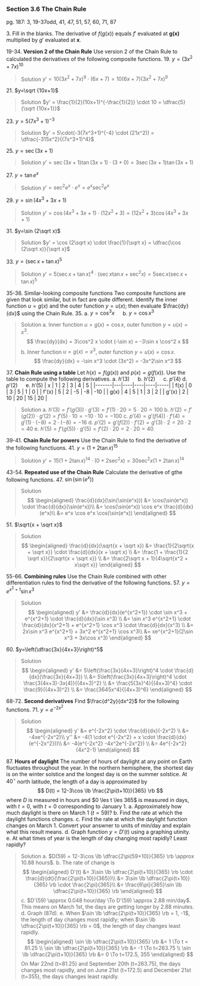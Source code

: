 ### Section 3.6 The Chain Rule
pg. 187: 3, 19-37odd, 41, 47, 51, 57, 60, 71, 87

3\. Fill in the blanks. The derivative of $f(g(x))$ equals $f'$ evaluated at **g(x)** multiplied by $g'$ evaluated at **x**.

19-34\. **Version 2 of the Chain Rule** Use version 2 of the Chain Rule to calculated the derivatives of the following composite functions.
19\. $y=(3x^2+7x)^{10}$
>Solution
$y' = 10(3x^2+7x)^9 \cdot (6x+7) = 10(6x+7)(3x^2+7x)^9$

21\. $y=\sqrt {10x+1}$
>Solution
$y' = \frac{1}{2}(10x+1)^{-\frac{1}{2}} \cdot 10 = \dfrac{5}{\sqrt {10x+1}}$

23\. $y=5(7x^3+1)^{-3}$
>Solution
$y' = 5\cdot(-3(7x^3+1)^{-4} \cdot (21x^2)) = \dfrac{-315x^2}{(7x^3+1)^4}$

25\. $y=\sec(3x+1)$
>Solution
$y' = \sec(3x+1)\tan(3x+1) \cdot (3+0) = 3\sec(3x+1)\tan(3x+1)$

27\. $y=\tan e^x$
>Solution
$y' = \sec^2 e^x \cdot e^x = e^x \sec^2 e^x$

29\. $y=\sin (4x^3+3x+1)$
>Solution
$y' = \cos (4x^3+3x+1) \cdot (12x^2 + 3) = (12x^2 + 3)\cos (4x^3+3x+1)$

31\. $y=\sin (2\sqrt x)$
>Solution
$y' = \cos (2\sqrt x) \cdot \frac{1}{\sqrt x} = \dfrac{\cos (2\sqrt x)}{\sqrt x}$

33\. $y=(\sec x + \tan x)^5$
>Solution
$y' = 5(\sec x + \tan x)^4 \cdot (\sec x\tan x + \sec^2 x) = 5\sec x(\sec x + \tan x)^5$

35-36\. Similar-looking composite functions Two composite functions are given that look similar, but in fact are quite different. Identify the inner function $u=g(x)$ and the outer function $y=u(x)$; then evaluate $\frac{dy}{dx}$ using the Chain Rule.
35\. a. $y=\cos^3 x$ &emsp; b. $y=\cos x^3$
>Solution
a. Inner function $u=g(x)=\cos x$, outer function $y=u(x) = x^3$.
$$
\frac{dy}{dx} = 3\cos^2 x \cdot (-\sin x) = -3\sin x \cos^2 x
$$
b. Inner function $u=g(x)=x^3$, outer function $y=u(x) = \cos x$.
$$
\frac{dy}{dx} = -\sin x^3 \cdot (3x^2) = -3x^2\sin x^3
$$

37\. **Chain Rule using a table** Let $h(x) = f(g(x))$ and $p(x) = g(f(x))$. Use the table to compute the following derivatives.
a. $h'(3)$ &emsp; b. $h'(2)$ &emsp; c. $p'(4)$
d. $p'(2)$ &emsp; e. $h'(5)$
| x     | 1 | 2  | 3  | 4  | 5   |
|-------|---|----|----|----|-----|
| f(x)  | 0 | 3  | 5  | 1  | 0   |
| f'(x) | 5 | 2  | -5 | -8 | -10 |
| g(x)  | 4 | 5  | 1  | 3  | 2   |
| g'(x) | 2 | 10 | 20 | 15 | 20  |
>Solution
a. $h'(3) = f'(g(3))\cdot g'(3) = f'(1)\cdot 20 = 5\cdot 20 = 100$
b. $h'(2) = f'(g(2))\cdot g'(2) = f'(5)\cdot 10 = -10 \cdot 10 = -100$
c. $p'(4) = g'(f(4))\cdot f'(4) = g'(1)\cdot (-8) = 2 \cdot (-8) = -16$
d. $p'(2) = g'(f(2))\cdot f'(2) = g'(3)\cdot 2 = 20 \cdot 2 = 40$
e. $h'(5) = f'(g(5))\cdot g'(5) = f'(2)\cdot 20 = 2 \cdot 20 = 40$

39-41\. **Chain Rule for powers** Use the Chain Rule to find the derivative of the following functiuons.
41\. $y=(1+2\tan x)^{15}$
>Solution
$y' = 15(1+2\tan x)^{14} \cdot (0 + 2\sec^2 x) = 30\sec^2 x(1+2\tan x)^{14}$

43-54\. **Repeated use of the Chain Rule** Calculate the derivative of gthe following functions.
47\. $\sin(\sin(e^x))$
>Solution
$$
\begin{aligned}
\frac{d}{dx}(\sin(\sin(e^x))) &= \cos(\sin(e^x)) \cdot \frac{d}{dx}(\sin(e^x))\\
&= \cos(\sin(e^x)) \cos e^x \frac{d}{dx}(e^x)\\
&= e^x \cos e^x \cos(\sin(e^x))
\end{aligned}
$$

51\. $\sqrt{x + \sqrt x}$
>Solution
$$
\begin{aligned}
\frac{d}{dx}(\sqrt{x + \sqrt x}) &= \frac{1}{2\sqrt{x + \sqrt x}} \cdot \frac{d}{dx}(x + \sqrt x) \\
&= \frac{1 + \frac{1}{2 \sqrt x}}{2\sqrt{x + \sqrt x}} \\
&= \frac{2\sqrt x + 1}{4\sqrt{x^2 + x\sqrt x}}
\end{aligned}
$$

55-66\. **Combining rules** Use the Chain Rule combined with other differentiation rules to find the derivative of the following functions.
57\. $y= e^{x^2+1}\sin x^3$
>Solution
$$
\begin{aligned}
y' &= \frac{d}{dx}(e^{x^2+1}) \cdot \sin x^3 + e^{x^2+1} \cdot \frac{d}{dx}(\sin x^3) \\
&= \sin x^3 e^{x^2+1} \cdot \frac{d}{dx}(x^2+1) + e^{x^2+1} \cos x^3 \cdot \frac{d}{dx}(x^3) \\
&= 2x\sin x^3 e^{x^2+1} + 3x^2 e^{x^2+1} \cos x^3\\
&= xe^{x^2+1}(2\sin x^3 + 3x\cos x^3)
\end{aligned}
$$

60\. $y=\left(\dfrac{3x}{4x+3}\right)^5$
>Solution
$$
\begin{aligned}
y' &= 5\left(\frac{3x}{4x+3}\right)^4 \cdot \frac{d}{dx}(\frac{3x}{4x+3}) \\
&= 5\left(\frac{3x}{4x+3}\right)^4 \cdot \frac{3(4x+3)-3x(4)}{(4x+3)^2} \\
&= \frac{5(3x)^4}{(4x+3)^4} \cdot \frac{9}{(4x+3)^2} \\
&= \frac{3645x^4}{(4x+3)^6}
\end{aligned}
$$

68-72\. **Second derivatives** Find $\frac{d^2y}{dx^2}$ for the following functions.
71\. $y=e^{-2x^2}$
>Solution
$$
\begin{aligned}
y' &= e^{-2x^2} \cdot \frac{d}{dx}(-2x^2) \\
&= -4xe^{-2x^2}\\
y'' &= -4(1 \cdot e^{-2x^2} + x \cdot \frac{d}{dx}(e^{-2x^2}))\\
&= -4(e^{-2x^2} -4x^2e^{-2x^2}) \\
&= 4e^{-2x^2}(4x^2-1)
\end{aligned}
$$

87\. **Hours of daylight** The number of hours of daylight at any point on Earth fluctuates throughout the year. In the northern hemisphere, the shortest day is on the winter solstice and the longest day is on the summer solstice. At $40^{\circ}$ north latitude, the length of a day is approximated by
$$
D(t) = 12-3\cos \lb \frac{2\pi(t+10)}{365} \rb
$$
where $D$ is measured in hours and $0 \les t \les 365$ is measured in days, with $t=0$, with $t=0$ corresponding to January 1.
a. Approximately how much daylight is there on March 1 ($t=59$)?
b. Find the rate at which the daylight functions changes.
c. Find the rate at which the daylight function changes on March 1. Convert your answner to units of min/day and explain what this result means.
d. Graph function $y=D'(t)$ using a graphing utinity.
e. At what times of year is the length of day changing most rapidly? Least rapidly?
>Solution
a. $D(59) = 12-3\cos \lb \dfrac{2\pi(59+10)}{365} \rb \approx 10.88 hours$.
b. The rate of change is
$$
\begin{aligned}
D'(t) &= 3\sin \lb \dfrac{2\pi(t+10)}{365} \rb \cdot \frac{d}{dt}(\frac{2\pi(t+10)}{365})\\
&= 3\sin \lb \dfrac{2\pi(t+10)}{365} \rb \cdot \frac{2\pi}{365}\\
&= \frac{6\pi}{365}\sin \lb \dfrac{2\pi(t+10)}{365} \rb
\end{aligned}
$$
c. $D'(59) \approx 0.048 hour/day \To D'(59) \approx 2.88 min/day$. This means on March 1st, the days are getting longer by 2.88 minutes.
d. Graph (87d).
e. When $\sin \lb \dfrac{2\pi(t+10)}{365} \rb = 1, -1$, the length of day changes most rapidly; when $\sin \lb \dfrac{2\pi(t+10)}{365} \rb = 0$, the length of day changes least rapidly.
$$
\begin{aligned}
\sin \lb \dfrac{2\pi(t+10)}{365} \rb &= 1 \To t = 81.25 \\
\sin \lb \dfrac{2\pi(t+10)}{365} \rb &= -1 \To t=263.75 \\
\sin \lb \dfrac{2\pi(t+10)}{365} \rb &= 0 \To t=172.5, 355
\end{aligned}
$$
On Mar 22nd (t=81.25) and September 20th (t=263.75), the days changes most rapidly, and on June 21st (t=172.5) and December 21st (t=355), the days changes least rapidly.
